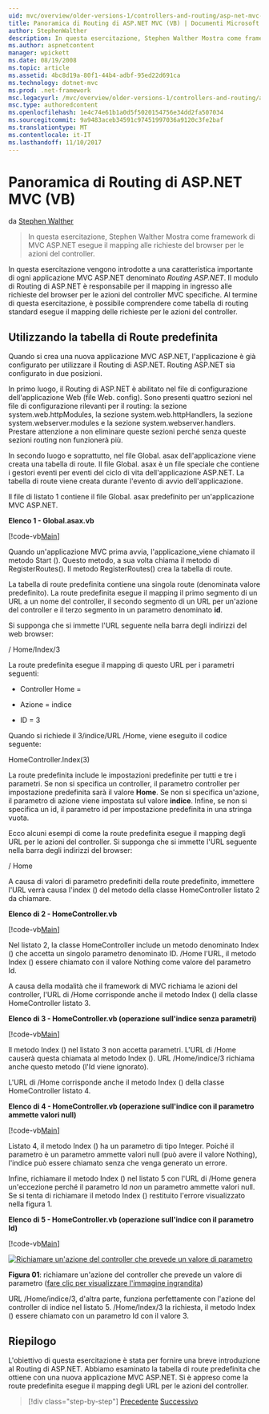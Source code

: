 ```yaml
---
uid: mvc/overview/older-versions-1/controllers-and-routing/asp-net-mvc-routing-overview-vb
title: Panoramica di Routing di ASP.NET MVC (VB) | Documenti Microsoft
author: StephenWalther
description: In questa esercitazione, Stephen Walther Mostra come framework di MVC ASP.NET esegue il mapping alle richieste del browser per le azioni del controller.
ms.author: aspnetcontent
manager: wpickett
ms.date: 08/19/2008
ms.topic: article
ms.assetid: 4bc8d19a-80f1-44b4-adbf-95ed22d691ca
ms.technology: dotnet-mvc
ms.prod: .net-framework
msc.legacyurl: /mvc/overview/older-versions-1/controllers-and-routing/asp-net-mvc-routing-overview-vb
msc.type: authoredcontent
ms.openlocfilehash: 1e4c74e61b1a0d5f5020154756e34dd2fa507034
ms.sourcegitcommit: 9a9483aceb34591c97451997036a9120c3fe2baf
ms.translationtype: MT
ms.contentlocale: it-IT
ms.lasthandoff: 11/10/2017
---
```

<a name="aspnet-mvc-routing-overview-vb"></a>Panoramica di Routing di ASP.NET MVC (VB)
====================
da [Stephen Walther](https://github.com/StephenWalther)

> In questa esercitazione, Stephen Walther Mostra come framework di MVC ASP.NET esegue il mapping alle richieste del browser per le azioni del controller.


In questa esercitazione vengono introdotte a una caratteristica importante di ogni applicazione MVC ASP.NET denominato *Routing ASP.NET*. Il modulo di Routing di ASP.NET è responsabile per il mapping in ingresso alle richieste del browser per le azioni del controller MVC specifiche. Al termine di questa esercitazione, è possibile comprendere come tabella di routing standard esegue il mapping delle richieste per le azioni del controller.

## <a name="using-the-default-route-table"></a>Utilizzando la tabella di Route predefinita

Quando si crea una nuova applicazione MVC ASP.NET, l'applicazione è già configurato per utilizzare il Routing di ASP.NET. Routing ASP.NET sia configurato in due posizioni.

In primo luogo, il Routing di ASP.NET è abilitato nel file di configurazione dell'applicazione Web (file Web. config). Sono presenti quattro sezioni nel file di configurazione rilevanti per il routing: la sezione system.web.httpModules, la sezione system.web.httpHandlers, la sezione system.webserver.modules e la sezione system.webserver.handlers. Prestare attenzione a non eliminare queste sezioni perché senza queste sezioni routing non funzionerà più.

In secondo luogo e soprattutto, nel file Global. asax dell'applicazione viene creata una tabella di route. Il file Global. asax è un file speciale che contiene i gestori eventi per eventi del ciclo di vita dell'applicazione ASP.NET. La tabella di route viene creata durante l'evento di avvio dell'applicazione.

Il file di listato 1 contiene il file Global. asax predefinito per un'applicazione MVC ASP.NET.

**Elenco 1 - Global.asax.vb**

[!code-vb[Main](asp-net-mvc-routing-overview-vb/samples/sample1.vb)]

Quando un'applicazione MVC prima avvia, l'applicazione\_viene chiamato il metodo Start (). Questo metodo, a sua volta chiama il metodo di RegisterRoutes(). Il metodo RegisterRoutes() crea la tabella di route.

La tabella di route predefinita contiene una singola route (denominata valore predefinito). La route predefinita esegue il mapping il primo segmento di un URL a un nome del controller, il secondo segmento di un URL per un'azione del controller e il terzo segmento in un parametro denominato **id**.

Si supponga che si immette l'URL seguente nella barra degli indirizzi del web browser:

/ Home/Index/3

La route predefinita esegue il mapping di questo URL per i parametri seguenti:

- Controller Home =

- Azione = indice

- ID = 3

Quando si richiede il 3/indice/URL /Home, viene eseguito il codice seguente:

HomeController.Index(3)

La route predefinita include le impostazioni predefinite per tutti e tre i parametri. Se non si specifica un controller, il parametro controller per impostazione predefinita sarà il valore **Home**. Se non si specifica un'azione, il parametro di azione viene impostata sul valore **indice**. Infine, se non si specifica un id, il parametro id per impostazione predefinita in una stringa vuota.

Ecco alcuni esempi di come la route predefinita esegue il mapping degli URL per le azioni del controller. Si supponga che si immette l'URL seguente nella barra degli indirizzi del browser:

/ Home

A causa di valori di parametro predefiniti della route predefinito, immettere l'URL verrà causa l'index () del metodo della classe HomeController listato 2 da chiamare.

**Elenco di 2 - HomeController.vb**

[!code-vb[Main](asp-net-mvc-routing-overview-vb/samples/sample2.vb)]

Nel listato 2, la classe HomeController include un metodo denominato Index () che accetta un singolo parametro denominato ID. /Home l'URL, il metodo Index () essere chiamato con il valore Nothing come valore del parametro Id.

A causa della modalità che il framework di MVC richiama le azioni del controller, l'URL di /Home corrisponde anche il metodo Index () della classe HomeController listato 3.

**Elenco di 3 - HomeController.vb (operazione sull'indice senza parametri)**

[!code-vb[Main](asp-net-mvc-routing-overview-vb/samples/sample3.vb)]

Il metodo Index () nel listato 3 non accetta parametri. L'URL di /Home causerà questa chiamata al metodo Index (). URL /Home/indice/3 richiama anche questo metodo (l'Id viene ignorato).

L'URL di /Home corrisponde anche il metodo Index () della classe HomeController listato 4.

**Elenco di 4 - HomeController.vb (operazione sull'indice con il parametro ammette valori null)**

[!code-vb[Main](asp-net-mvc-routing-overview-vb/samples/sample4.vb)]

Listato 4, il metodo Index () ha un parametro di tipo Integer. Poiché il parametro è un parametro ammette valori null (può avere il valore Nothing), l'indice può essere chiamato senza che venga generato un errore.

Infine, richiamare il metodo Index () nel listato 5 con l'URL di /Home genera un'eccezione perché il parametro Id *non* un parametro ammette valori null. Se si tenta di richiamare il metodo Index () restituito l'errore visualizzato nella figura 1.

**Elenco di 5 - HomeController.vb (operazione sull'indice con il parametro Id)**

[!code-vb[Main](asp-net-mvc-routing-overview-vb/samples/sample5.vb)]


[![Richiamare un'azione del controller che prevede un valore di parametro](asp-net-mvc-routing-overview-vb/_static/image1.jpg)](asp-net-mvc-routing-overview-vb/_static/image1.png)

**Figura 01**: richiamare un'azione del controller che prevede un valore di parametro ([fare clic per visualizzare l'immagine ingrandita](asp-net-mvc-routing-overview-vb/_static/image2.png))


URL /Home/indice/3, d'altra parte, funziona perfettamente con l'azione del controller di indice nel listato 5. /Home/Index/3 la richiesta, il metodo Index () essere chiamato con un parametro Id con il valore 3.

## <a name="summary"></a>Riepilogo

L'obiettivo di questa esercitazione è stata per fornire una breve introduzione al Routing di ASP.NET. Abbiamo esaminato la tabella di route predefinita che ottiene con una nuova applicazione MVC ASP.NET. Si è appreso come la route predefinita esegue il mapping degli URL per le azioni del controller.

>[!div class="step-by-step"]
[Precedente](creating-an-action-cs.md)
[Successivo](understanding-action-filters-vb.md)
